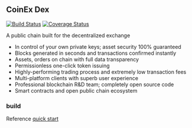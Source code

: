 ## CoinEx Dex


[![Build Status](https://api.travis-ci.com/coinexchain/dex.svg?token=SzpkQ9pqByb4D3AFKW7z&branch=master)](https://travis-ci.com/coinexchain/dex) [![Coverage Status](https://coveralls.io/repos/github/coinexchain/dex/badge.svg?t=PngCUj)](https://coveralls.io/github/coinexchain/dex)

A public chain built for the decentralized exchange

* In control of your own private keys; asset security 100% guaranteed
* Blocks generated in seconds and transactions confirmed instantly
* Assets, orders on chain with full data transparency
* Permissionless one-click token issuing
* Highly-performing trading process and extremely low transaction fees
* Multi-platform clients with superb user experience
* Professional blockchain R&D team; completely open source code
* Smart contracts and open public chain ecosystem

### build

Reference [quick start](docs/quickstart.md)